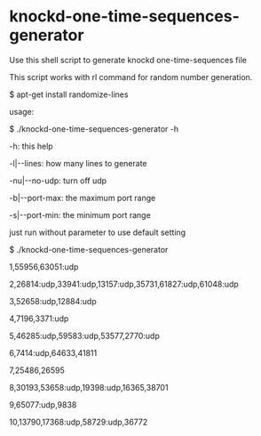 knockd-one-time-sequences-generator
===================================

Use this shell script to generate knockd one-time-sequences file

This script works with rl command for random number generation.

$ apt-get install randomize-lines

usage:

$ ./knockd-one-time-sequences-generator  -h

-h: this help

-l|--lines: how many lines to generate

-nu|--no-udp: turn off udp

-b|--port-max: the maximum port range

-s|--port-min: the minimum port range


just run without parameter to use default setting

$ ./knockd-one-time-sequences-generator

 1,55956,63051:udp

 2,26814:udp,33941:udp,13157:udp,35731,61827:udp,61048:udp

 3,52658:udp,12884:udp

 4,7196,3371:udp

 5,46285:udp,59583:udp,53577,2770:udp

 6,7414:udp,64633,41811

 7,25486,26595

 8,30193,53658:udp,19398:udp,16365,38701

 9,65077:udp,9838

 10,13790,17368:udp,58729:udp,36772
